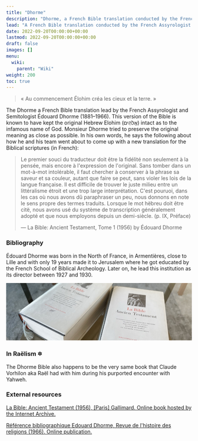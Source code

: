 ```yaml
---
title: "Dhorme"
description: "Dhorme, a French Bible translation conducted by the French Assyrologist and Semitologist Édouard Dhorme (1881–1966) known for its literal translation style that kept the original meanings intact in the French language."
lead: "A French Bible translation conducted by the French Assyrologist and Semitologist Édouard Dhorme (1881-1966) known for its literal translation style that kept the original meanings intact in the French language."
date: 2022-09-20T00:00:00+00:00
lastmod: 2022-09-20T00:00:00+00:00
draft: false
images: []
menu:
  wiki:
    parent: "Wiki"
weight: 200
toc: true
---
```


> « Au commencement Élohim créa les cieux et la terre. »

The Dhorme a French Bible translation lead by the French Assyrologist and Semitologist Édouard Dhorme (1881–1966). This version of the Bible is known to have kept the original Hebrew Elohim (אֱלֹהִים) intact as to the infamous name of God. Monsieur Dhorme tried to preserve the original meaning as close as possible. In his own words, he says the following about how he and his team went about to come up with a new translation for the Biblical scriptures (in French):  

> Le premier souci du traducteur doit être la fidélité non seulement à la pensée, mais encore à l'expression de l'original. Sans tomber dans un mot-à-mot intolérable, il faut chercher à conserver à la phrase sa saveur et sa couleur, autant que faire se peut, sans violer les lois de la langue française. Il est difficile de trouver le juste milieu entre un littéralisme étroit et une trop large interprétation. C'est pouruoi, dans les cas où nous avons dû paraphraser un peu, nous donnons en note le sens propre des termes traduits. Lorsque le mot hëbreu doit être citë, nous avons usé du système de transcription généralement adopté et que nous employons depuis un demi-siècle. (p. IX, Préface)
>
> — La Bible: Ancient Testament, Tome 1 (1956) by Édouard Dhorme

### Bibliography

Édouard Dhorme was born in the North of France, in Armentières, close to Lille and with only 19 years made it to Jerusalem where he got educated by the French School of Biblical Archeology. Later on, he lead this institution as its director between 1927 and 1930.

![Image](images/dhorme-bible-books.jpg "La Bible: Ancient Testament, Tome I & Tome II (1956) — Edouard Dhorme")

### In Raëlism 🔯

The Dhorme Bible also happens to be the very same book that Claude Vorhilon aka Raël had with him during his purported encounter with Yahweh.

### External resources

[La Bible: Ancient Testament (1956), [Paris] Gallimard. Online book hosted by the Internet Archive.](https://archive.org/details/labibleancientes0000unse/mode/2up)

[Référence bibliographique Edouard Dhorme, Revue de l'histoire des religions (1966). Online publication.](https://www.persee.fr/doc/rhr_0035-1423_1966_num_169_2_8335)
